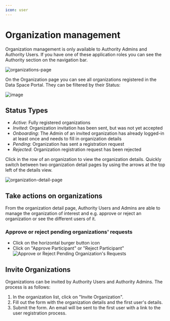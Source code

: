```yaml
---
icon: user
---
```


# Organization management

Organization management is only available to Authority Admins and Authority Users. If you have one of these application roles you can see the Authority section on the navigation bar.

![organizations-page](images/organizations-list.png)

On the Organization page you can see all organizations registered in the Data Space Portal. They can be filtered by their Status:

![image](https://github.com/user-attachments/assets/9fab42ec-aeb1-49ef-b5a2-d4061d41088e)

## Status Types

- _Active_: Fully registered organizations
- _Invited_: Organization invitation has been sent, but was not yet accepted
- _Onboarding_: The Admin of an invited organization has already logged-in at least once and needs to fill in organization details
- _Pending_: Organization has sent a registration request
- _Rejected_: Organization registration request has been rejected

Click in the row of an organization to view the organization details. Quickly switch between two organization detail pages by using the arrows at the top left of the details view.

![organization-detail-page](images/organization-detail-page.png)

## Take actions on organizations

From the organization detail page, Authority Users and Admins are able to manage the organization of interest and e.g. approve or reject an organization or see the different users of it.

### Approve or reject pending organizations' requests

- Click on the horizontal burger button icon
- Click on "Approve Participant" or "Reject Participant"
  ![Approve or Reject Pending Organization's Requests](https://github.com/user-attachments/assets/77aea012-ab2c-4814-9569-257c3b901ae3)

## Invite Organizations

Organizations can be invited by Authority Users and Authority Admins.
The process is as follows:

1. In the organization list, click on "Invite Organization".
2. Fill out the form with the organization details and the first user's details.
3. Submit the form. An email will be sent to the first user with a link to the user registration process.
